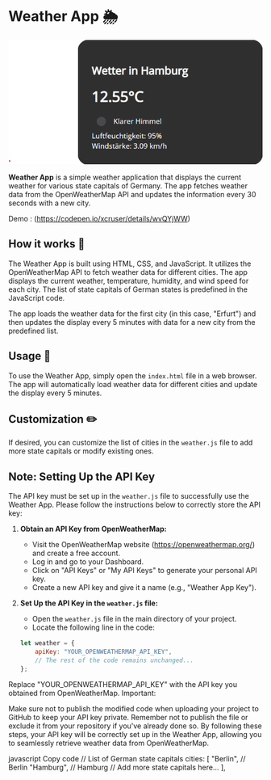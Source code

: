 # Weather App 🌦️

![Weather App Screenshot](./img/chrome_9fPax5Jxo3.png)

**Weather App** is a simple weather application that displays the current weather for various state capitals of Germany. The app fetches weather data from the OpenWeatherMap API and updates the information every 30 seconds with a new city.

Demo : (https://codepen.io/xcruser/details/wvQYjWW)
## How it works 🔄

The Weather App is built using HTML, CSS, and JavaScript. It utilizes the OpenWeatherMap API to fetch weather data for different cities. The app displays the current weather, temperature, humidity, and wind speed for each city. The list of state capitals of German states is predefined in the JavaScript code.

The app loads the weather data for the first city (in this case, "Erfurt") and then updates the display every 5 minutes with data for a new city from the predefined list.

## Usage 🚀

To use the Weather App, simply open the `index.html` file in a web browser. The app will automatically load weather data for different cities and update the display every 5 minutes.

## Customization ✏️

If desired, you can customize the list of cities in the `weather.js` file to add more state capitals or modify existing ones.

## Note: Setting Up the API Key

The API key must be set up in the `weather.js` file to successfully use the Weather App. Please follow the instructions below to correctly store the API key:

1. **Obtain an API Key from OpenWeatherMap:**

    - Visit the OpenWeatherMap website (https://openweathermap.org/) and create a free account.
    - Log in and go to your Dashboard.
    - Click on "API Keys" or "My API Keys" to generate your personal API key.
    - Create a new API key and give it a name (e.g., "Weather App Key").

2. **Set Up the API Key in the `weather.js` file:**

    - Open the `weather.js` file in the main directory of your project.
    - Locate the following line in the code:

   ```javascript
   let weather = {
       apiKey: "YOUR_OPENWEATHERMAP_API_KEY",
       // The rest of the code remains unchanged...
   };

Replace "YOUR_OPENWEATHERMAP_API_KEY" with the API key you obtained from OpenWeatherMap.
Important:

Make sure not to publish the modified code when uploading your project to GitHub to keep your API key private. Remember not to publish the file or exclude it from your repository if you've already done so.
By following these steps, your API key will be correctly set up in the Weather App, allowing you to seamlessly retrieve weather data from OpenWeatherMap.

javascript
Copy code
// List of German state capitals
cities: [
"Berlin",      // Berlin
"Hamburg",     // Hamburg
// Add more state capitals here...
],
